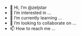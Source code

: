 - 👋 Hi, I’m @zeljstar
- 👀 I’m interested in ...
- 🌱 I’m currently learning ...
- 💞️ I’m looking to collaborate on ...
- 📫 How to reach me ...

<!---
zeljstar/zeljstar is a ✨ special ✨ repository because its `README.md` (this file) appears on your GitHub profile.
You can click the Preview link to take a look at your changes.
--->
